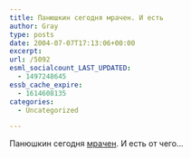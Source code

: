 ```yaml
---
title: Панюшкин сегодня мрачен. И есть
author: Gray
type: posts
date: 2004-07-07T17:13:06+00:00
excerpt:
url: /5092
esml_socialcount_LAST_UPDATED:
  - 1497248645
essb_cache_expire:
  - 1614608135
categories:
  - Uncategorized

---
```








Панюшкин сегодня <a href="http://www.gazeta.ru/2004/07/07/oa_126369.shtml" target="_blank">мрачен</a>. И есть от чего&#8230;